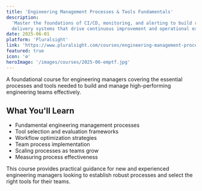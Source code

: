 ```yaml
---
title: 'Engineering Management Processes & Tools Fundamentals'
description:
  'Master the foundations of CI/CD, monitoring, and alerting to build resilient
  delivery systems that drive continuous improvement and operational excellence.'
date: 2025-06-01
platform: 'Pluralsight'
link: 'https://www.pluralsight.com/courses/engineering-management-processes-tools-fundamentals'
featured: true
icon: '⚙️'
heroImage: '/images/courses/2025-06-emptf.jpg'
---
```


A foundational course for engineering managers covering the essential processes
and tools needed to build and manage high-performing engineering teams
effectively.

## What You'll Learn

- Fundamental engineering management processes
- Tool selection and evaluation frameworks
- Workflow optimization strategies
- Team process implementation
- Scaling processes as teams grow
- Measuring process effectiveness

This course provides practical guidance for new and experienced engineering
managers looking to establish robust processes and select the right tools for
their teams.

